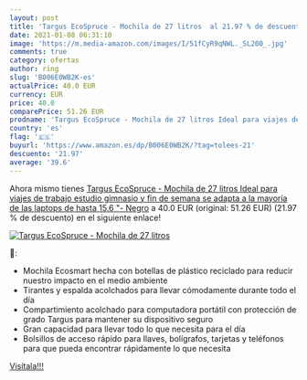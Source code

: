 ```yaml
---
layout: post
title: 'Targus EcoSpruce - Mochila de 27 litros  al 21.97 % de descuento'
date: 2021-01-08 06:31:10
image: 'https://m.media-amazon.com/images/I/51fCyR9qNWL._SL200_.jpg'
comments: true
category: ofertas
author: ring
slug: 'B006E0WB2K-es'
actualPrice: 40.0 EUR
currency: EUR
price: 40.0
comparePrice: 51.26 EUR
prodname: 'Targus EcoSpruce - Mochila de 27 litros Ideal para viajes de trabajo  estudio  gimnasio y fin de semana  se adapta a la mayoría de las laptops de hasta 15.6 "- Negro'
country: 'es'
flag: '🇪🇸'
buyurl: 'https://www.amazon.es/dp/B006E0WB2K/?tag=tolees-21'
descuento: '21.97'
average: '39.6'
---
```


Ahora mismo tienes [Targus EcoSpruce - Mochila de 27 litros Ideal para viajes de trabajo  estudio  gimnasio y fin de semana  se adapta a la mayoría de las laptops de hasta 15.6 "- Negro](https://www.amazon.es/dp/B006E0WB2K/?tag=tolees-21) a 40.0 EUR (original: 51.26 EUR) (21.97 %  de descuento) en el siguiente enlace!

[![Targus EcoSpruce - Mochila de 27 litros ](https://m.media-amazon.com/images/I/51fCyR9qNWL._SL200_.jpg)](https://www.amazon.es/dp/B006E0WB2K/?tag=tolees-21)

🔎:

- Mochila Ecosmart hecha con botellas de plástico reciclado para reducir nuestro impacto en el medio ambiente
- Tirantes y espalda acolchados para llevar cómodamente durante todo el día
- Compartimiento acolchado para computadora portátil con protección de grado Targus para mantener su dispositivo seguro
- Gran capacidad para llevar todo lo que necesita para el día
- Bolsillos de acceso rápido para llaves, bolígrafos, tarjetas y teléfonos para que pueda encontrar rápidamente lo que necesita

[Visítala!!!](https://www.amazon.es/dp/B006E0WB2K/?tag=tolees-21)

